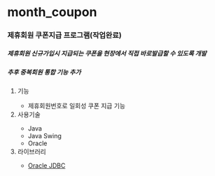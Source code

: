 # month_coupon
<h3>제휴회원 쿠폰지급 프로그램(작업완료)</h3>

<h5>제휴회원 신규가입시 지급되는 쿠폰을 현장에서 직접 바로발급할 수 있도록 개발</h5>
<h5>추후 중복회원 통합 기능 추가 </h5>

<ol>
  <li>기능</li>
    <ul>
      <li>제휴회원번호로 일회성 쿠폰 지급 기능</li>
    </ul>
  <li>사용기술</li>
    <ul>
      <li>Java</li>
      <li>Java Swing</li>
      <li>Oracle</li>
  </ul>
  <li>라이브러리</li>
    <ul>
      <li><a href="https://www.oracle.com/kr/database/technologies/appdev/jdbc-downloads.html" target="_blank">Oracle JDBC</a></li>
    </ul>
</ol>
